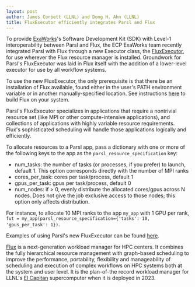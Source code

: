 ```yaml
---
layout: post
author: James Corbett (LLNL) and Dong H. Ahn (LLNL)
title: FluxExecutor efficiently integrates Parsl and Flux
---
```



To provide [ExaWorks](http://parsl-project.org/2021/04/22/ExaWorks.html)'s Software Development Kit (SDK)
with Level-1 interoperability between Parsl and Flux, the ECP ExaWorks team recently integrated Parsl
with Flux through a new Executor class, the
[FluxExecutor](https://parsl.readthedocs.io/en/latest/stubs/parsl.executors.FluxExecutor.html#parsl.executors.FluxExecutor),
for use wherever the Flux resource manager is installed. Groundwork for Parsl's FluxExecutor was laid in
Flux itself with the addition of a lower-level executor for use by all workflow systems.
 
To use the new FluxExecutor, the only prerequisite is that there be an installation of Flux available,
found either in the user's PATH environment variable or in another manually-specified location. See
instructions [here](https://flux-framework.readthedocs.io/en/latest/quickstart.html#building-the-code)
to build Flux on your system.
 
Parsl's FluxExecutor specializes in applications that require a nontrivial resource set (like MPI or
other compute-intensive applications), and collections of applications with highly variable resource
requirements. Flux's sophisticated scheduling will handle those applications logically and efficiently.
 
To allocate resources to a Parsl app, pass a dictionary with one or more of the following keys
to the app as the `parsl_resource_specification` key:
 
* num_tasks: the number of tasks (or processes, if you prefer) to launch, default 1. This option corresponds directly with the number of MPI ranks
* cores_per_task: cores per task/process, default 1
* gpus_per_task: gpus per task/process, default 0
* num_nodes: if > 0, evenly distribute the allocated cores/gpus across N nodes. Does not give the job exclusive access to those nodes; this option only affects distribution.
 
For instance, to allocate 10 MPI ranks to the app `my_app` with 1 GPU per rank,
`fut = my_app(parsl_resource_specification={'tasks': 10, 'gpus_per_task': 1})`.
 
Examples of using Parsl's new FluxExecutor can be found 
[here](https://parsl.readthedocs.io/en/latest/userguide/configuring.html#toss3-llnl).
 
[Flux](https://flux-framework.readthedocs.io/en/latest/) is a next-generation workload manager for
HPC centers. It combines the fully hierarchical resource management with graph-based scheduling to
improve the performance, portability, flexibility and manageability of scheduling and execution of
complex workflows on HPC systems both at the system and user level. It is the plan-of-the record
workload manager for LLNL's
[El Capitan](https://www.llnl.gov/news/llnl-and-hpe-partner-amd-el-capitan-projected-worlds-fastest-supercomputer)
supercomputer when it is deployed in 2023.
